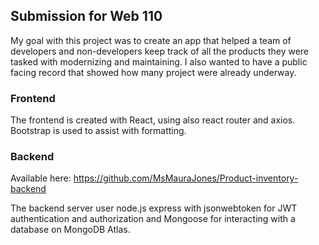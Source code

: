 ## Submission for Web 110

My goal with this project was to create an app that helped a team of developers and non-developers keep track of all the products they were tasked with modernizing and maintaining. I also wanted to have a public facing record that showed how many project were already underway. 

### Frontend

The frontend is created with React, using also react router and axios. Bootstrap is used to assist with formatting. 

### Backend

Available here: https://github.com/MsMauraJones/Product-inventory-backend

The backend server user node.js express with jsonwebtoken for JWT authentication and authorization and Mongoose for interacting with a database on MongoDB Atlas. 